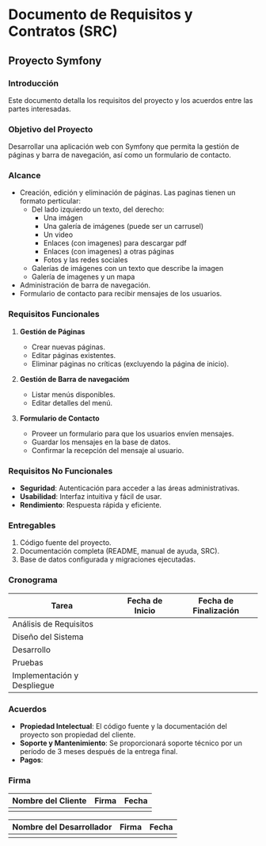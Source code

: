 # Documento de Requisitos y Contratos (SRC)

## Proyecto Symfony

### Introducción

Este documento detalla los requisitos del proyecto y los acuerdos entre las partes interesadas.

### Objetivo del Proyecto

Desarrollar una aplicación web con Symfony que permita la gestión de páginas y barra de navegación, así como un formulario de contacto.

### Alcance

- Creación, edición y eliminación de páginas. Las paginas tienen un formato perticular:
  - Del lado izquierdo un texto, del derecho:
    - Una imágen
    - Una galería de imágenes (puede ser un carrusel)
    - Un video
    - Enlaces (con imagenes) para descargar pdf
    - Enlaces (con imagenes) a otras páginas
    - Fotos y las redes sociales
  - Galerías de imágenes con un texto que describe la imagen
  - Galería de imagenes y un mapa
- Administración de barra de navegación.
- Formulario de contacto para recibir mensajes de los usuarios.

### Requisitos Funcionales

1. **Gestión de Páginas**

   - Crear nuevas páginas.
   - Editar páginas existentes.
   - Eliminar páginas no críticas (excluyendo la página de inicio).

2. **Gestión de Barra de navegacióm**

   - Listar menús disponibles.
   - Editar detalles del menú.

3. **Formulario de Contacto**
   - Proveer un formulario para que los usuarios envíen mensajes.
   - Guardar los mensajes en la base de datos.
   - Confirmar la recepción del mensaje al usuario.

### Requisitos No Funcionales

- **Seguridad**: Autenticación para acceder a las áreas administrativas.
- **Usabilidad**: Interfaz intuitiva y fácil de usar.
- **Rendimiento**: Respuesta rápida y eficiente.

### Entregables

1. Código fuente del proyecto.
2. Documentación completa (README, manual de ayuda, SRC).
3. Base de datos configurada y migraciones ejecutadas.

### Cronograma

| Tarea                       | Fecha de Inicio | Fecha de Finalización |
| --------------------------- | --------------- | --------------------- |
| Análisis de Requisitos      |                 |                       |
| Diseño del Sistema          |                 |                       |
| Desarrollo                  |                 |                       |
| Pruebas                     |                 |                       |
| Implementación y Despliegue |                 |                       |

### Acuerdos

- **Propiedad Intelectual**: El código fuente y la documentación del proyecto son propiedad del cliente.
- **Soporte y Mantenimiento**: Se proporcionará soporte técnico por un período de 3 meses después de la entrega final.
- **Pagos**:

### Firma

| Nombre del Cliente | Firma | Fecha |
| ------------------ | ----- | ----- |
|                    |       |       |

| Nombre del Desarrollador | Firma | Fecha |
| ------------------------ | ----- | ----- |
|                          |       |       |
